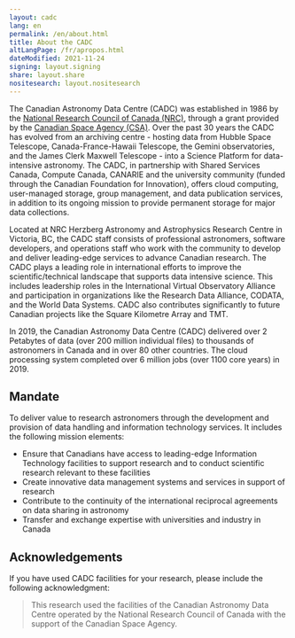 ```yaml
---
layout: cadc
lang: en
permalink: /en/about.html
title: About the CADC
altLangPage: /fr/apropos.html
dateModified: 2021-11-24
signing: layout.signing
share: layout.share
nositesearch: layout.nositesearch
---
```


<div class="container">
    <div class="about_text">
        <p>
        The Canadian Astronomy Data Centre (CADC) was established in 1986 by the
        <a href="https://nrc.canada.ca/en/" title="National Research Council of Canada (NRC)" rel="external">National Research Council of Canada (NRC)</a>,
        through a grant provided by the
        <a href="https://www.asc-csa.gc.ca/eng/" title="Canadian Space Agency (CSA)" rel="external">Canadian Space Agency (CSA)</a>.
        Over the past 30 years the CADC has evolved from an archiving centre - hosting
        data from Hubble Space Telescope, Canada-France-Hawaii Telescope, the Gemini observatories,
        and the James Clerk Maxwell Telescope - into a Science Platform for data-intensive astronomy.
        The CADC, in partnership with Shared Services Canada, Compute Canada, CANARIE and the
        university community (funded through the Canadian Foundation for Innovation), offers
        cloud computing, user-managed storage, group management, and data publication services,
        in addition to its ongoing mission to provide permanent storage for major data collections.
        </p>
        <p>
        Located at NRC Herzberg Astronomy and Astrophysics Research Centre in Victoria, BC, the CADC
        staff consists of professional astronomers, software developers, and operations staff who
        work with the community to develop and deliver leading-edge services to advance Canadian research.
        The CADC plays a leading role in international efforts to improve the scientific/technical
        landscape that supports data intensive science. This includes leadership roles in the
        International Virtual Observatory Alliance and participation in organizations like
        the Research Data Alliance, CODATA, and the World Data Systems. CADC also contributes significantly
        to future Canadian projects like the Square Kilometre Array and TMT.
        </p>
        <p>
        In 2019, the Canadian Astronomy Data Centre (CADC) delivered over <span class="strong">2 Petabytes
        of data (over 200 million individual files)</span> to thousands of astronomers in Canada and in over
        80 other countries. The cloud processing system completed over <span class="strong">6 million jobs
        (over 1100 core years)</span> in 2019.
        </p>
    </div>
    <div class="about_text">
        <h2 id="mandate" class="about">Mandate</h2>
        <p>
            <span class="mandate_text">
            To deliver value to research astronomers through the development and provision of data
            handling and information technology services. It includes the following mission elements:
            </span>
        </p>
        <ul class="mandate_items">
            <li class="mandate_item">
                Ensure that Canadians have access to leading-edge Information
                Technology facilities to support research and to conduct
                scientific research relevant to these facilities
            </li>
            <li class="mandate_item">
                Create innovative data management systems and services in
                support of research
            </li>
            <li class="mandate_item">
                Contribute to the continuity of the international reciprocal
                agreements on data sharing in astronomy
            </li>
            <li class="mandate_item">
                Transfer and exchange expertise with universities and industry in Canada
            </li>
        </ul>
    </div>
    <div class="about_text">
        <h2 id="acknowledgements" class="ack">Acknowledgements</h2>
        <p>
        If you have used CADC facilities for your research, please
        include the following acknowledgment:
        <blockquote>
        This research used the facilities of the Canadian Astronomy Data Centre operated
        by the National Research Council of Canada with the support of the Canadian Space Agency.
        </blockquote>
        </p>
    </div>
</div>
